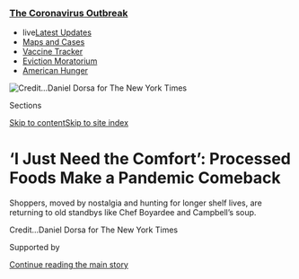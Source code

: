 <div id="app">

<div>

<div>

<div>

</div>

<div data-aria-hidden="false">

<div id="site-content" data-role="main">

<div>

<div class="css-1aor85t" style="opacity:0.000000001;z-index:-1;visibility:hidden">

<div class="css-1hqnpie">

<div class="css-epjblv">

<span class="css-17xtcya">[Business](/section/business)</span><span class="css-x15j1o">|</span><span class="css-fwqvlz">‘I
Just Need the Comfort’: Processed Foods Make a Pandemic
Comeback</span>

</div>

<div class="css-k008qs">

<div class="css-1iwv8en">

<span class="css-18z7m18"></span>

<div>

</div>

</div>

<span class="css-1n6z4y">https://nyti.ms/34laelp</span>

<div class="css-1705lsu">

<div class="css-4xjgmj">

<div class="css-4skfbu" data-role="toolbar" data-aria-label="Social Media Share buttons, Save button, and Comments Panel with current comment count" data-testid="share-tools">

  - 
  - 
  - 
  - 
    
    <div class="css-6n7j50">
    
    </div>

  - 
  - 

</div>

</div>

</div>

</div>

</div>

</div>

<div class="css-11qgg8s">

<div class="css-l9svim">

### [<span class="css-pa1jbp"><span class="css-1rxm0ex">The Coronavirus</span><span class="css-1rxm0ex"> Outbreak</span></span>](https://www.nytimes3xbfgragh.onion/news-event/coronavirus?name=styln-coronavirus-markets&region=TOP_BANNER&block=storyline_menu_recirc&action=click&pgtype=Article&impression_id=014d9c20-f1cb-11ea-a821-81f048d561cf&variant=undefined)

  - <span class="css-ousu42"><span class="css-12clwdu">live</span>[Latest
    Updates](https://www.nytimes3xbfgragh.onion/2020/09/08/world/covid-19-coronavirus.html?name=styln-coronavirus-markets&region=TOP_BANNER&block=storyline_menu_recirc&action=click&pgtype=Article&impression_id=014d9c21-f1cb-11ea-a821-81f048d561cf&variant=undefined)</span>
  - <span class="css-ousu42">[Maps and
    Cases](https://www.nytimes3xbfgragh.onion/interactive/2020/us/coronavirus-us-cases.html?name=styln-coronavirus-markets&region=TOP_BANNER&block=storyline_menu_recirc&action=click&pgtype=Article&impression_id=014d9c22-f1cb-11ea-a821-81f048d561cf&variant=undefined)</span>
  - <span class="css-ousu42">[Vaccine
    Tracker](https://www.nytimes3xbfgragh.onion/interactive/2020/science/coronavirus-vaccine-tracker.html?name=styln-coronavirus-markets&region=TOP_BANNER&block=storyline_menu_recirc&action=click&pgtype=Article&impression_id=014d9c23-f1cb-11ea-a821-81f048d561cf&variant=undefined)</span>
  - <span class="css-ousu42">[Eviction
    Moratorium](https://www.nytimes3xbfgragh.onion/2020/09/02/your-money/eviction-moratorium-covid.html?name=styln-coronavirus-markets&region=TOP_BANNER&block=storyline_menu_recirc&action=click&pgtype=Article&impression_id=014d9c24-f1cb-11ea-a821-81f048d561cf&variant=undefined)</span>
  - <span class="css-ousu42">[American
    Hunger](https://www.nytimes3xbfgragh.onion/interactive/2020/09/02/magazine/food-insecurity-hunger-us.html?name=styln-coronavirus-markets&region=TOP_BANNER&block=storyline_menu_recirc&action=click&pgtype=Article&impression_id=014d9c25-f1cb-11ea-a821-81f048d561cf&variant=undefined)</span>

</div>

</div>

<div id="fullBleedHeaderContent">

<div class="css-n4ws9g">

![<span class="css-cnj6d5 e1z0qqy90" itemprop="copyrightHolder"><span class="css-1ly73wi e1tej78p0">Credit...</span><span><span>Daniel
Dorsa for The New York
Times</span></span></span>](https://static01.graylady3jvrrxbe.onion/images/2020/04/08/business/08virus-badfood-1/merlin_171304212_fbd5c880-40ed-466f-a0d4-4c8028752684-articleLarge.jpg?quality=75&auto=webp&disable=upscale)

</div>

<div class="css-3z92zw">

<div class="css-6cn7ki">

<div class="NYTAppHideMasthead css-1bcu9v6 e1suatyy0">

<div class="section css-1o1qe8k e1suatyy2">

<div class="css-cu5p7t er09x8g0">

<div class="css-6n7j50">

</div>

<span class="css-1dv1kvn">Sections</span>

[Skip to content](#site-content)[Skip to site index](#site-index)

</div>

<div class="css-10698na e1huz5gh0">

</div>

</div>

</div>

<div class="css-12n8ygn ehdk2mb0">

# ‘I Just Need the Comfort’: Processed Foods Make a Pandemic Comeback

</div>

Shoppers, moved by nostalgia and hunting for longer shelf lives, are
returning to old standbys like Chef Boyardee and Campbell’s
soup.

</div>

</div>

<div class="css-nwzfg5 e1gnum310">

<span class="css-1f9pvn2 business"></span><span class="css-cnj6d5 e1z0qqy90" itemprop="copyrightHolder"><span class="css-1ly73wi e1tej78p0">Credit...</span><span><span>Daniel
Dorsa for The New York Times</span></span></span>

</div>

<div id="sponsor-wrapper" class="css-1hyfx7x">

<div id="sponsor-slug" class="css-19vbshk">

Supported by

</div>

[Continue reading the main
story](#after-sponsor)

<div id="sponsor" class="ad sponsor-wrapper" style="text-align:center;height:100%;display:block">

</div>

<div id="after-sponsor">

</div>

</div>

<div class="css-1wx1auc e1gnum311">

<div class="css-18e8msd">

<div class="css-vp77d3 epjyd6m0">

<div class="css-1baulvz">

By [<span class="css-1baulvz last-byline" itemprop="name">Julie
Creswell</span>](https://www.nytimes3xbfgragh.onion/by/julie-creswell)

</div>

</div>

  - 
    
    <div class="css-ld3wwf e16638kd2">
    
    April 7,
    2020
    
    </div>

  - 
    
    <div class="css-4xjgmj">
    
    <div class="css-d8bdto" data-role="toolbar" data-aria-label="Social Media Share buttons, Save button, and Comments Panel with current comment count" data-testid="share-tools">
    
      - 
      - 
      - 
      - 
        
        <div class="css-6n7j50">
        
        </div>
    
      - 
      - 
    
    </div>
    
    </div>

</div>

</div>

</div>

<div class="section meteredContent css-1r7ky0e" name="articleBody" itemprop="articleBody">

<div class="css-1fanzo5 StoryBodyCompanionColumn">

<div class="css-53u6y8">

Just a few months ago, Sue Smith considered herself a healthy eater. She
ate salads with kale and quinoa. She counted calories. She eliminated
processed sugar from her diet. She avoided dairy products.

But in the past month, as the coronavirus pandemic made her housebound,
Ms. Smith, a writer in Los Angeles, began shopping — and eating —
completely differently.

During a trip to the grocery store, she bought SpaghettiOs. She threw
two large boxes of Goldfish crackers into her shopping cart. And she
went all in on dairy.

“I’m eating ice cream. Ice cream bars,” Ms. Smith said. “And tonight,
I’m making a spinach-artichoke lasagna. There’s so much dairy in it.
But I just need the comfort that I get from that food right now.”

</div>

</div>

<div class="css-1fanzo5 StoryBodyCompanionColumn">

<div class="css-53u6y8">

As the coronavirus shutdowns continue across the United States, two
growing trends involving how people eat — the rising amount of money
spent on meals outside the home and the increased purchase of fresh or
organic foods in grocery stores — have been reversed. Many restaurants
have closed, and shoppers are reaching for frozen pizza and boxes of
cereal instead of organic greens and whole grains.

That’s good news for big food companies like Kraft Heinz and J.M.
Smucker, which have struggled in recent years to adapt as Americans
shied away in great numbers from highly processed foods. Now, in a
moment of crisis, shoppers are turning to old standbys that they may not
have had in years or even decades.

</div>

</div>

<div class="css-79elbk" data-testid="photoviewer-wrapper">

<div class="css-z3e15g" data-testid="photoviewer-wrapper-hidden">

</div>

<div class="css-1a48zt4 ehw59r15" data-testid="photoviewer-children">

![<span class="css-16f3y1r e13ogyst0" data-aria-hidden="true">Much of
the early panic buying that cleared out grocery stores was rooted in a
combination of fear and
practicality.</span><span class="css-cnj6d5 e1z0qqy90" itemprop="copyrightHolder"><span class="css-1ly73wi e1tej78p0">Credit...</span><span>Daniel
Dorsa for The New York
Times</span></span>](https://static01.graylady3jvrrxbe.onion/images/2020/04/09/business/09virus-badfood-2/08virus-badfood-2-articleLarge.jpg?quality=75&auto=webp&disable=upscale)

</div>

</div>

<div class="css-1fanzo5 StoryBodyCompanionColumn">

<div class="css-53u6y8">

Many large food businesses like the Campbell Soup Company, which had
seen steady declines in soup sales the last two years, are now [ramping
up](https://www.nasdaq.com/articles/coronavirus-campbell-soup-ramping-up-production-2020-03-05)
production and temporarily increasing wages for hourly employees to meet
the higher demand. In the last month, sales of Campbell’s soup soared 59
percent from a year earlier. Prego pasta sauce increased 52 percent, and
sales of its Pepperidge Farm Goldfish crackers climbed nearly 23
percent.

Similarly, [Kraft
Heinz,](https://www.nytimes3xbfgragh.onion/2019/02/21/business/kraft-heinz-earnings.html?searchResultPosition=3)
whose products had fallen far out of favor with consumers, resulting in
massive write-downs in the values of its Kraft natural cheese and Oscar
Mayer cold cuts businesses a year ago, told investors last week that
some of its factories were working three shifts to meet high demand for
products like its macaroni and cheese. The company’s stock rose on
Tuesday after it said first-quarter sales would be up 3 percent.

</div>

</div>

<div class="css-1fanzo5 StoryBodyCompanionColumn">

<div class="css-53u6y8">

And Conagra Brands, which had reported a decline of more than 5 percent
in net sales for the quarter ending Feb. 23, said its shipments to
retailers and in-store sales in March had grown 50 percent as demand
increased for Slim Jim jerky snacks, Birds Eye frozen vegetables and
Chef Boyardee
pastas.

</div>

</div>

<div class="css-79elbk" data-testid="photoviewer-wrapper">

<div class="css-z3e15g" data-testid="photoviewer-wrapper-hidden">

</div>

<div class="css-1a48zt4 ehw59r15" data-testid="photoviewer-children">

<div class="css-1xdhyk6 erfvjey0">

<span class="css-1ly73wi e1tej78p0">Image</span>

<div class="css-zjzyr8">

<div data-testid="lazyimage-container" style="height:257.77777777777777px">

</div>

</div>

</div>

<span class="css-16f3y1r e13ogyst0" data-aria-hidden="true">Conagra,
which makes Chef Boyardee pastas, said it had seen a 50 percent leap in
demand.</span><span class="css-cnj6d5 e1z0qqy90" itemprop="copyrightHolder"><span class="css-1ly73wi e1tej78p0">Credit...</span><span>Daniel
Dorsa for The New York Times</span></span>

</div>

</div>

<div class="css-1fanzo5 StoryBodyCompanionColumn">

<div class="css-53u6y8">

“We stocked up on the entire Chef Boyardee line. Chef Boyardee Ravioli.
Chef Boyardee Beefaroni,” Ms. Smith said. “I hadn’t had that stuff in 20
years.”

Much of the early panic buying that cleared out stores of rice, cans of
tuna and soup, and
[beans](https://www.nytimes3xbfgragh.onion/2020/03/22/business/coronavirus-beans-sales.html)
was rooted in a combination of fear and practicality. Shoppers,
uncertain of when they would be able to return to grocery stores and
whether they would find any food restocked, bought foods that could sit
on their shelves for months.

These simple and easy-to-make meals also fill the bill for people trying
to squeeze a fast lunch in between Zoom meetings for work or for parents
feeding their newly home-schooled children.

For the large food companies, a big question is whether the robust sales
will disappear once the shutdown ends. Some of that depends on how
quickly the economy rebounds, said Robert Moskow, an analyst at Credit
Suisse.

</div>

</div>

<div class="css-1fanzo5 StoryBodyCompanionColumn">

<div class="css-53u6y8">

“We counted three economic recessions in the past 30 years, and in each
of them the data show that consumers shifted more toward at-home food
consumption to save money, away from the structural trend of eating away
from the home,” Mr. Moskow said. “I would expect food-at-home
consumption to increase, and not just for the next two months but for
the next 12
months.”

</div>

</div>

<div class="css-79elbk" data-testid="photoviewer-wrapper">

<div class="css-z3e15g" data-testid="photoviewer-wrapper-hidden">

</div>

<div class="css-1a48zt4 ehw59r15" data-testid="photoviewer-children">

<div class="css-1xdhyk6 erfvjey0">

<span class="css-1ly73wi e1tej78p0">Image</span>

<div class="css-zjzyr8">

<div data-testid="lazyimage-container" style="height:257.77777777777777px">

</div>

</div>

</div>

<span class="css-16f3y1r e13ogyst0" data-aria-hidden="true">“I’m eating
ice cream. Ice cream bars,” said Sue Smith, a writer in Los
Angeles.</span><span class="css-cnj6d5 e1z0qqy90" itemprop="copyrightHolder"><span class="css-1ly73wi e1tej78p0">Credit...</span><span>Rozette
Rago for The New York Times</span></span>

</div>

</div>

<div class="css-1fanzo5 StoryBodyCompanionColumn">

<div class="css-53u6y8">

Others say the quarantine food shopping provides an opportunity for food
companies to convert first-time shoppers into longtime buyers with
packaged, refrigerated or frozen foods that they say are healthier and
tastier than they were a few years ago.

“We’re seeing frozen dinners and entrees that are on trend with simple
ingredients and global cuisines,” said David Portalatin, the national
analyst for food and beverage consumption at the NPD Group, a research
firm. “The food companies have responded to the contemporary food values
over the last few years.”

Executives at General Mills said they had worked diligently to improve
the nutrition level and taste of many products. “Right now, we have
people trying the products they haven’t had for a while, and we hope
they’re surprised and find that they’re delicious and that we have them
come back,” said Jon Nudi, who leads the company’s North American retail
operations.

General Mills has seen across-the-board increases in its various product
lines in the last four weeks, from Yoplait yogurt to Cheerios cereal to
Progresso Soup and even baking products like Gold Medal flour and
Bisquick as consumers confined to their homes fill the endless hours by
trying new recipes or even baking
[bread.](https://www.nytimes3xbfgragh.onion/2020/03/30/style/bread-baking-coronavirus.html)

“We’ve seen all of our categories go up, including dry packaged dinner
mixes like Hamburger Helper,” Mr. Nudi said. “There were a lot of people
who thought its best days were way behind it. But, mixed with hamburger
or tuna, it’s a simple and delicious meal.”

For many people, some of the strict rules they had around food before
the quarantines are now being eased.

</div>

</div>

<div class="css-1fanzo5 StoryBodyCompanionColumn">

<div class="css-53u6y8">

“We don’t normally have chips at home. But now we have Doritos and
Cheetos. Chips made with orange stuff and all sorts of seasonings that
we normally don’t eat,” said Connie Huynh, an organizer with the
grass-roots activist network People’s Action in Pasadena, Calif. “We are
relaxing some of the rules during this stressful time just to get
through
it.”

</div>

</div>

<div class="css-79elbk" data-testid="photoviewer-wrapper">

<div class="css-z3e15g" data-testid="photoviewer-wrapper-hidden">

</div>

<div class="css-1a48zt4 ehw59r15" data-testid="photoviewer-children">

<div class="css-1xdhyk6 erfvjey0">

<span class="css-1ly73wi e1tej78p0">Image</span>

<div class="css-zjzyr8">

<div data-testid="lazyimage-container" style="height:483.33333333333326px">

</div>

</div>

</div>

<span class="css-16f3y1r e13ogyst0" data-aria-hidden="true">In the midst
of the pandemic, shoppers are reaching for processed, shelf-stable foods
instead of organic greens and whole
grains.</span><span class="css-cnj6d5 e1z0qqy90" itemprop="copyrightHolder"><span class="css-1ly73wi e1tej78p0">Credit...</span><span>Daniel
Dorsa for The New York Times</span></span>

</div>

</div>

<div class="css-1fanzo5 StoryBodyCompanionColumn">

<div class="css-53u6y8">

For others, the food purchases are purely an emotional reaction.
Consumers are reaching for foods that trigger a comforting childhood
memory or are simply their go-to snack when they need to relieve stress.

“One of the first things I grabbed was Kraft Easy Cheese. The disgusting
orange stuff in a can. But it was one of the foods I ate growing up, so
it’s a nostalgia thing,” said Hana Thompson, who works for a software
start-up in Denver. “I also have a bag of Flamin’ Hot Cheetos that I
haven’t opened. How long can I last and not eat those? It’s a
low-entertainment game that I’ve been playing.”

Two days later, the Cheetos won.

</div>

</div>

</div>

<div>

</div>

<div>

</div>

<div>

</div>

<div>

<div id="bottom-wrapper" class="css-1ede5it">

<div id="bottom-slug" class="css-l9onyx">

Advertisement

</div>

[Continue reading the main
story](#after-bottom)

<div id="bottom" class="ad bottom-wrapper" style="text-align:center;height:100%;display:block;min-height:90px">

</div>

<div id="after-bottom">

</div>

</div>

</div>

</div>

</div>

## Site Index

<div>

</div>

## Site Information Navigation

  - [© <span>2020</span> <span>The New York Times
    Company</span>](https://help.nytimes3xbfgragh.onion/hc/en-us/articles/115014792127-Copyright-notice)

<!-- end list -->

  - [NYTCo](https://www.nytco.com/)
  - [Contact
    Us](https://help.nytimes3xbfgragh.onion/hc/en-us/articles/115015385887-Contact-Us)
  - [Work with us](https://www.nytco.com/careers/)
  - [Advertise](https://nytmediakit.com/)
  - [T Brand Studio](http://www.tbrandstudio.com/)
  - [Your Ad
    Choices](https://www.nytimes3xbfgragh.onion/privacy/cookie-policy#how-do-i-manage-trackers)
  - [Privacy](https://www.nytimes3xbfgragh.onion/privacy)
  - [Terms of
    Service](https://help.nytimes3xbfgragh.onion/hc/en-us/articles/115014893428-Terms-of-service)
  - [Terms of
    Sale](https://help.nytimes3xbfgragh.onion/hc/en-us/articles/115014893968-Terms-of-sale)
  - [Site
    Map](https://spiderbites.nytimes3xbfgragh.onion)
  - [Help](https://help.nytimes3xbfgragh.onion/hc/en-us)
  - [Subscriptions](https://www.nytimes3xbfgragh.onion/subscription?campaignId=37WXW)

</div>

</div>

</div>

</div>

